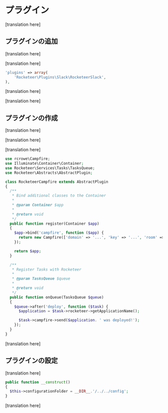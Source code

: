 # プラグイン

<!--original
# Plugins
-->

[translation here]

<!--original
You can add functionalities to Rocketeer or simply bundle common tasks into reusable modules by using the plugins system. A plugin at its core is a class implementing the `Rocketeer\Abstracts\AbstractPlugin` abstract.
-->

## プラグインの追加

<!--original
## Adding a plugin
-->

[translation here]

<!--original
To add a plugin, you need to call the `rocketeer plugin:install <package>` command, per example `rocketeer plugin:install anahkiasen/rocketeer-slack`, the package being the Packagist/Github handle of the package.
-->

[translation here]

<!--original
Once this is done, add the plugin's class to the `plugins` array in `.rocketeer/config.php`:
-->

```php
'plugins' => array(
	'Rocketeer\Plugins\Slack\RocketeerSlack',
),
```

[translation here]

<!--original
Then, in most cases you'll need to configure said plugin. For this you'll want to publish its configuration in user land via the `rocketeer plugin:publish <package>` command. Here we'll call `rocketeer plugin:publish anahkiasen/rocketeer-slack` per example.
-->

[translation here]

<!--original
This will create the `.rocketeer/plugins/rocketeers/rocketeer-slack` folder, with all the plugin's configuration files inside.
-->


## プラグインの作成

<!--original
## Creating a plugin
-->

[translation here]

<!--original
There's two methods a plugin will most likely have on its class are `register(Container $app)` and `onQueue(TasksQueue $queue)`.
-->

[translation here]

<!--original
- The first one will be used to bind eventual instances into Rocketeer's container, that is a facultative method that if overridden needs to return the Container at the end.
- The second one is used to add actions or tasks to Rocketeer : the **TasksQueue** class is the one behind the Rocketeer facade so most of the methods you're familiar with are available on it : `$queue->before('deploy', ...)`, `$queue->add('MyCustomTask')` etc.
-->

[translation here]

<!--original
Here is an example dumbed-down version of the current Campfire plugin, using `rcrowe/Campfire` as a dependency :
-->

```php
use rcrowe\Campfire;
use Illuminate\Container\Container;
use Rocketeer\Services\Tasks\TasksQueue;
use Rocketeer\Abstracts\AbstractPlugin;

class RocketeerCampfire extends AbstractPlugin
{
  /**
   * Bind additional classes to the Container
   *
   * @param Container $app
   *
   * @return void
   */
  public function register(Container $app)
  {
    $app->bind('campfire', function ($app) {
      return new Campfire(['domain' => '...', 'key' => '...', 'room' => '...']);
    });

    return $app;
  }

  /**
   * Register Tasks with Rocketeer
   *
   * @param TasksQueue $queue
   *
   * @return void
   */
  public function onQueue(TasksQueue $queue)
  {
    $queue->after('deploy', function ($task) {
      $application = $task->rocketeer->getApplicationName();

      $task->campfire->send($application. ' was deployed!');
    });
  }
}
```

[translation here]

<!--original
As you can see a plugin can be something _really_ simple you can save up somewhere and reuse from project to project.
-->

## プラグインの設定

<!--original
## Plugin configurations
-->

[translation here]

<!--original
Plugins can have their own configuration, by creating a `config` folder in your plugin's `src` folder. You'll need to set the path to it on your class, in the constructor per example :
-->

```php
public function __construct()
{
  $this->configurationFolder = __DIR__.'/../../config';
}
```

[translation here]

<!--original
In that folder you can then create a `config.php` file to put your options as a PHP array. The configuration for your plugin will then be available via the Config class in your tasks, under the `my-plugin::` namespace, per example if your class is `RocketeerHipchat`, you'll get the configuration by doing `$task->config->get('rocketeer-hipchat::myoption')`.
-->
